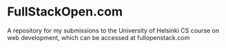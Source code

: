 # FullStackOpen.com
A repository for my submissions to the University of Helsinki CS course on web development, which can be accessed at fullopenstack.com
